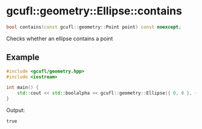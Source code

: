 # gcufl::geometry::Ellipse::contains
```cpp
bool contains(const gcufl::geometry::Point point) const noexcept;
```
Checks whether an ellipse contains a point
## Example
```cpp
#include <gcufl/geometry.hpp>
#include <iostream>

int main() {
	std::cout << std::boolalpha << gcufl::geometry::Ellipse({ 0, 0 }, { 1, 2 }).contains({ 0, 0 }) << '\n';
}
```
Output:
```
true
```
